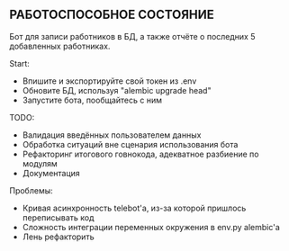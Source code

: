 РАБОТОСПОСОБНОЕ СОСТОЯНИЕ
-
Бот для записи работников в БД, а также отчёте о последних 5 добавленных работниках.

Start:
- Впишите и экспортируйте свой токен из .env
- Обновите БД, используя "alembic upgrade head"
- Запустите бота, пообщайтесь с ним

TODO:
- Валидация введённых пользователем данных
- Обработка ситуаций вне сценария использования бота
- Рефакторинг итогового говнокода, адекватное разбиение по модулям
- Документация

Проблемы:
- Кривая асинхронность telebot'а, из-за которой пришлось переписывать код
- Сложность интеграции переменных окружения в env.py alembic'а
- Лень рефакторить